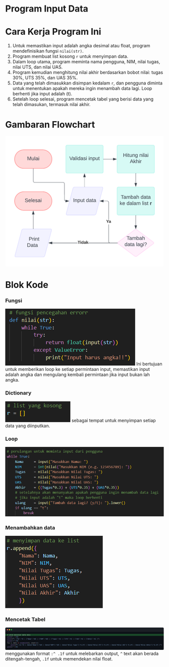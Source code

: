 # Program Input Data

# Cara Kerja Program Ini
1. Untuk memastikan input adalah angka desimal atau float, program mendefinisikan fungsi ```nilai(str)```.
2. Program membuat list kosong ```r``` untuk menyimpan data.
3. Dalam loop utama, program meminta nama pengguna, NIM, nilai tugas, nilai UTS, dan nilai UAS. 
4. Program kemudian menghitung nilai akhir berdasarkan bobot nilai: tugas 30%, UTS 35%, dan UAS 35%. 
5. Data yang telah dimasukkan disimpan kedalam ```r```, dan pengguna diminta untuk menentukan apakah mereka ingin menambah data lagi. Loop berhenti jika input adalah (t).
6. Setelah loop selesai, program mencetak tabel yang berisi data yang telah dimasukan, termasuk nilai akhir.

# Gambaran Flowchart
![alt text](gambar/flowchart.png)

# Blok Kode

### Fungsi
![alt text](gambar/fungsi.png)
Ini bertujuan untuk memberikan loop ke setiap permintaan input, memastikan input adalah angka dan mengulang kembali permintaan jika input bukan lah angka.
### Dictionary
![alt text](gambar/listr.png)
sebagai tempat untuk menyimpan setiap data yang diinputkan.
### Loop
![alt text](gambar/loop.png)
### Menambahkan data
![alt text](gambar/appane.png)
### Mencetak Tabel
![alt text](gambar/tabl.png)
menggunakan format ```:^ .1f```
untuk melebarkan output, ```^``` text akan berada ditengah-tengah, ```.1f``` untuk memendekan nilai float.